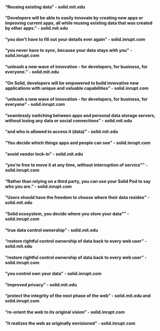 #### “Reusing existing data” - solid.mit.edu
#### “Developers will be able to easily innovate by creating new apps or improving current apps, all while reusing existing data that was created by other apps.” - solid.mit.edu
#### “you don’t have to fill out your details ever again” - solid.inrupt.com
#### “you never have to sync, because your data stays with you”  - solid.inrupt.com
#### “unleash a new wave of innovation - for developers, for business, for everyone.” - solid.mit.edu
#### “On Solid, developers will be empowered to build innovative new applications with unique and valuable capabilities”  - solid.inrupt.com
#### “unleash a new wave of innovation - for developers, for business, for everyone”  - solid.inrupt.com
#### “seamlessly switching between apps and personal data storage servers, without losing any data or social connections” - solid.mit.edu
#### “and who is allowed to access it (data)”  - solid.mit.edu
#### “You decide which things apps and people can see”  - solid.inrupt.com
#### “avoid vendor lock-in”  - solid.mit.edu
#### “you’re free to move it at any time, without interruption of service””  - solid.inrupt.com
#### “Rather than relying on a third party, you can use your Solid Pod to say who you are.”  - solid.inrupt.com
#### “Users should have the freedom to choose where their data resides”  - solid.mit.edu
#### “Solid ecosystem, you decide where you store your data””  - solid.inrupt.com
#### “true data control ownership”  - solid.mit.edu
#### “restore rightful control ownership of data back to every web user”  - solid.mit.edu
#### “restore rightful control ownership of data back to every web user”  - solid.inrupt.com
#### “you control own your data”  - solid.inrupt.com
#### “improved privacy” - solid.mit.edu
#### “protect the integrity of the next phase of the web” - solid.mit.edu and solid.inrupt.com
#### “re-orient the web to its original vision”  - solid.inrupt.com
#### “It realizes the web as originally envisioned”  - solid.inrupt.com

